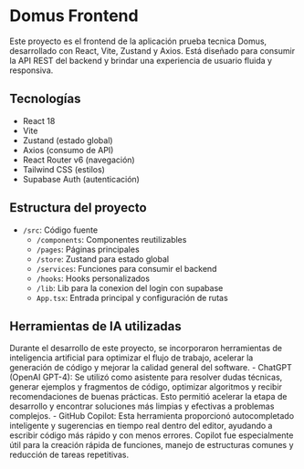 # Domus Frontend

Este proyecto es el frontend de la aplicación prueba tecnica Domus, desarrollado con React, Vite, Zustand y Axios. Está diseñado para consumir la API REST del backend y brindar una experiencia de usuario fluida y responsiva.

## Tecnologías

- React 18
- Vite
- Zustand (estado global)
- Axios (consumo de API)
- React Router v6 (navegación)
- Tailwind CSS (estilos)
- Supabase Auth (autenticación)

## Estructura del proyecto

- `/src`: Código fuente
  - `/components`: Componentes reutilizables
  - `/pages`: Páginas principales
  - `/store`: Zustand para estado global
  - `/services`: Funciones para consumir el backend
  - `/hooks`: Hooks personalizados
  - `/lib`: Lib para la conexion del login con supabase
  - `App.tsx`: Entrada principal y configuración de rutas

## Herramientas de IA utilizadas

Durante el desarrollo de este proyecto, se incorporaron herramientas de inteligencia artificial para optimizar el flujo de trabajo, acelerar la generación de código y mejorar la calidad general del software.
	- ChatGPT (OpenAI GPT-4):
Se utilizó como asistente para resolver dudas técnicas, generar ejemplos y fragmentos de código, optimizar algoritmos y recibir recomendaciones de buenas prácticas. Esto permitió acelerar la etapa de desarrollo y encontrar soluciones más limpias y efectivas a problemas complejos.
	- GitHub Copilot:
Esta herramienta proporcionó autocompletado inteligente y sugerencias en tiempo real dentro del editor, ayudando a escribir código más rápido y con menos errores. Copilot fue especialmente útil para la creación rápida de funciones, manejo de estructuras comunes y reducción de tareas repetitivas.
